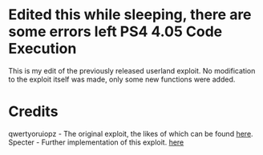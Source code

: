 Edited this while sleeping, there are some errors left
PS4 4.05 Code Execution
==============
This is my edit of the previously released userland exploit.
No modification to the exploit itself was made, only some new functions were added.

Credits
==============
qwertyoruiopz - The original exploit, the likes of which can be found [here](http://rce.party/ps4/).
Specter - Further implementation of this exploit. [here](https://github.com/Cryptogenic/PS4-4.0x-Code-Execution-PoC)